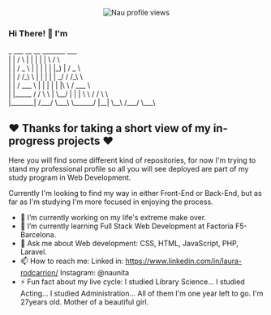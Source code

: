 <p align="center">
  <img src="https://komarev.com/ghpvc/?username=Nau-crc&color=grey" alt="Nau profile views" />
</p>

### Hi There! 👋 I'm

<p> _              ___        __    __    _______         ___<br>
| |            /   \      |  |  |  |  |       \       /   \<br>
| |           /  _  \     |  |  |  |  |  |_)  |      /  _  \<br>
| |          /  /_\  \    |  |  |  |  |     _/      /  /_\  \<br>
| |         /   ___   \   |  |  |  |  |  |\  \     /   ___   \<br>
| |_____   /   /   \   \  |  \__/  |  |  | \  \   /   /   \   \<br>
|_______| /___/     \___\  \______/   |__|  \__\ /___/     \___\ </p>



## :heart: Thanks for taking a short view of my in-progress projects :heart:

Here you will find some different kind of repositories, for now I'm trying to stand my professional profile so all you will see deployed are part of my study program in Web Development.

Currently I'm looking to find my way in either Front-End or Back-End, but as far as I'm studying I'm more focused in enjoying the process.

- 🔭 I’m currently working on my life's extreme make over.
- 🌱 I’m currently learning Full Stack Web Development at Factoria F5- Barcelona.
- 💬 Ask me about Web development: CSS, HTML, JavaScript, PHP, Laravel.
- 📫 How to reach me: 
    Linked in: https://www.linkedin.com/in/laura-rodcarrion/
    Instagram: @naunita
- ⚡ Fun fact about my live cycle: 
    I studied Library Science...
    I studied Acting...
    I studied Administration...
  All of them I'm one year left to go.
  I'm 27years old.
  Mother of a beautiful girl.



<!--
**Nau-crc/Nau-crc** is a ✨ _special_ ✨ repository because its `README.md` (this file) appears on your GitHub profile.

Here are some ideas to get you started:

- 👯 I’m looking to collaborate on ...
- 🤔 I’m looking for help with ...
- 😄 Pronouns: ...

-->
